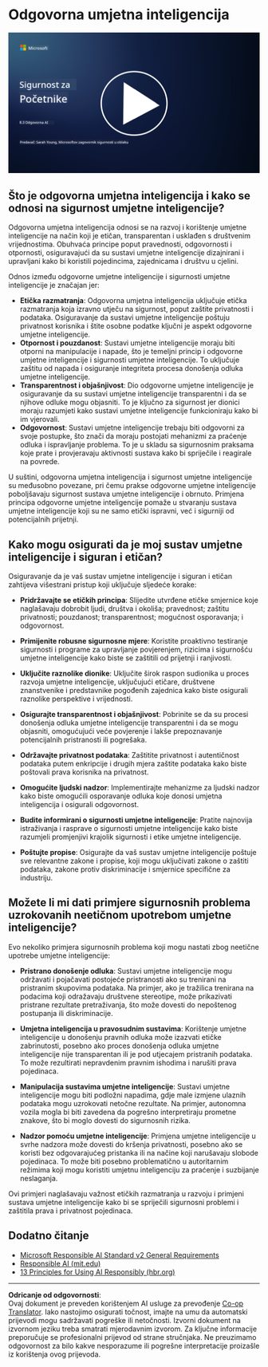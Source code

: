 <!--
CO_OP_TRANSLATOR_METADATA:
{
  "original_hash": "5e9775ee91bde7d44577891d5f11c4c5",
  "translation_date": "2025-09-03T20:47:21+00:00",
  "source_file": "8.3 Responsible AI.md",
  "language_code": "hr"
}
-->
# Odgovorna umjetna inteligencija

[![Pogledajte video](../../translated_images/8-3_placeholder.9a5623e020ef9751bfd82c06e3014edc976e2b2dc6ac5836571e63873a3c28b4.hr.png)](https://learn-video.azurefd.net/vod/player?id=b7517901-8f81-4475-b586-385a361c51e8)

## Što je odgovorna umjetna inteligencija i kako se odnosi na sigurnost umjetne inteligencije?

Odgovorna umjetna inteligencija odnosi se na razvoj i korištenje umjetne inteligencije na način koji je etičan, transparentan i usklađen s društvenim vrijednostima. Obuhvaća principe poput pravednosti, odgovornosti i otpornosti, osiguravajući da su sustavi umjetne inteligencije dizajnirani i upravljani kako bi koristili pojedincima, zajednicama i društvu u cjelini.

Odnos između odgovorne umjetne inteligencije i sigurnosti umjetne inteligencije je značajan jer:

-   **Etička razmatranja**: Odgovorna umjetna inteligencija uključuje etička razmatranja koja izravno utječu na sigurnost, poput zaštite privatnosti i podataka. Osiguravanje da sustavi umjetne inteligencije poštuju privatnost korisnika i štite osobne podatke ključni je aspekt odgovorne umjetne inteligencije.
-   **Otpornost i pouzdanost**: Sustavi umjetne inteligencije moraju biti otporni na manipulacije i napade, što je temeljni princip i odgovorne umjetne inteligencije i sigurnosti umjetne inteligencije. To uključuje zaštitu od napada i osiguranje integriteta procesa donošenja odluka umjetne inteligencije.
-   **Transparentnost i objašnjivost**: Dio odgovorne umjetne inteligencije je osiguravanje da su sustavi umjetne inteligencije transparentni i da se njihove odluke mogu objasniti. To je ključno za sigurnost jer dionici moraju razumjeti kako sustavi umjetne inteligencije funkcioniraju kako bi im vjerovali.
-   **Odgovornost**: Sustavi umjetne inteligencije trebaju biti odgovorni za svoje postupke, što znači da moraju postojati mehanizmi za praćenje odluka i ispravljanje problema. To je u skladu sa sigurnosnim praksama koje prate i provjeravaju aktivnosti sustava kako bi spriječile i reagirale na povrede.

U suštini, odgovorna umjetna inteligencija i sigurnost umjetne inteligencije su međusobno povezane, pri čemu prakse odgovorne umjetne inteligencije poboljšavaju sigurnost sustava umjetne inteligencije i obrnuto. Primjena principa odgovorne umjetne inteligencije pomaže u stvaranju sustava umjetne inteligencije koji su ne samo etički ispravni, već i sigurniji od potencijalnih prijetnji.

## Kako mogu osigurati da je moj sustav umjetne inteligencije i siguran i etičan?

Osiguravanje da je vaš sustav umjetne inteligencije i siguran i etičan zahtijeva višestrani pristup koji uključuje sljedeće korake:

- **Pridržavajte se etičkih principa**: Slijedite utvrđene etičke smjernice koje naglašavaju dobrobit ljudi, društva i okoliša; pravednost; zaštitu privatnosti; pouzdanost; transparentnost; mogućnost osporavanja; i odgovornost.

- **Primijenite robusne sigurnosne mjere**: Koristite proaktivno testiranje sigurnosti i programe za upravljanje povjerenjem, rizicima i sigurnošću umjetne inteligencije kako biste se zaštitili od prijetnji i ranjivosti.

- **Uključite raznolike dionike**: Uključite širok raspon sudionika u proces razvoja umjetne inteligencije, uključujući etičare, društvene znanstvenike i predstavnike pogođenih zajednica kako biste osigurali raznolike perspektive i vrijednosti.

- **Osigurajte transparentnost i objašnjivost**: Pobrinite se da su procesi donošenja odluka umjetne inteligencije transparentni i da se mogu objasniti, omogućujući veće povjerenje i lakše prepoznavanje potencijalnih pristranosti ili pogrešaka.

- **Održavajte privatnost podataka**: Zaštitite privatnost i autentičnost podataka putem enkripcije i drugih mjera zaštite podataka kako biste poštovali prava korisnika na privatnost.

- **Omogućite ljudski nadzor**: Implementirajte mehanizme za ljudski nadzor kako biste omogućili osporavanje odluka koje donosi umjetna inteligencija i osigurali odgovornost.

- **Budite informirani o sigurnosti umjetne inteligencije**: Pratite najnovija istraživanja i rasprave o sigurnosti umjetne inteligencije kako biste razumjeli promjenjivi krajolik sigurnosti i etike umjetne inteligencije.

- **Poštujte propise**: Osigurajte da vaš sustav umjetne inteligencije poštuje sve relevantne zakone i propise, koji mogu uključivati zakone o zaštiti podataka, zakone protiv diskriminacije i smjernice specifične za industriju.

## Možete li mi dati primjere sigurnosnih problema uzrokovanih neetičnom upotrebom umjetne inteligencije?

Evo nekoliko primjera sigurnosnih problema koji mogu nastati zbog neetične upotrebe umjetne inteligencije:

- **Pristrano donošenje odluka**: Sustavi umjetne inteligencije mogu održavati i pojačavati postojeće pristranosti ako su trenirani na pristranim skupovima podataka. Na primjer, ako je tražilica trenirana na podacima koji odražavaju društvene stereotipe, može prikazivati pristrane rezultate pretraživanja, što može dovesti do nepoštenog postupanja ili diskriminacije.

- **Umjetna inteligencija u pravosudnim sustavima**: Korištenje umjetne inteligencije u donošenju pravnih odluka može izazvati etičke zabrinutosti, posebno ako proces donošenja odluka umjetne inteligencije nije transparentan ili je pod utjecajem pristranih podataka. To može rezultirati nepravdenim pravnim ishodima i narušiti prava pojedinaca.

- **Manipulacija sustavima umjetne inteligencije**: Sustavi umjetne inteligencije mogu biti podložni napadima, gdje male izmjene ulaznih podataka mogu uzrokovati netočne rezultate. Na primjer, autonomna vozila mogla bi biti zavedena da pogrešno interpretiraju prometne znakove, što bi moglo dovesti do sigurnosnih rizika.

- **Nadzor pomoću umjetne inteligencije**: Primjena umjetne inteligencije u svrhe nadzora može dovesti do kršenja privatnosti, posebno ako se koristi bez odgovarajućeg pristanka ili na načine koji narušavaju slobode pojedinaca. To može biti posebno problematično u autoritarnim režimima koji mogu koristiti umjetnu inteligenciju za praćenje i suzbijanje neslaganja.

Ovi primjeri naglašavaju važnost etičkih razmatranja u razvoju i primjeni sustava umjetne inteligencije kako bi se spriječili sigurnosni problemi i zaštitila prava i privatnost pojedinaca.

## Dodatno čitanje

 - [Microsoft Responsible AI Standard v2 General Requirements](https://query.prod.cms.rt.microsoft.com/cms/api/am/binary/RE5cmFl?culture=en-us&country=us&WT.mc_id=academic-96948-sayoung)
 - [Responsible AI (mit.edu)](https://sloanreview.mit.edu/big-ideas/responsible-ai/)
 - [13 Principles for Using AI Responsibly (hbr.org)](https://hbr.org/2023/06/13-principles-for-using-ai-responsibly)

---

**Odricanje od odgovornosti**:  
Ovaj dokument je preveden korištenjem AI usluge za prevođenje [Co-op Translator](https://github.com/Azure/co-op-translator). Iako nastojimo osigurati točnost, imajte na umu da automatski prijevodi mogu sadržavati pogreške ili netočnosti. Izvorni dokument na izvornom jeziku treba smatrati mjerodavnim izvorom. Za ključne informacije preporučuje se profesionalni prijevod od strane stručnjaka. Ne preuzimamo odgovornost za bilo kakve nesporazume ili pogrešne interpretacije proizašle iz korištenja ovog prijevoda.